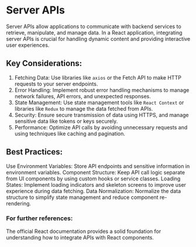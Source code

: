 # Server APIs

Server APIs allow applications to communicate with backend services to retrieve, manipulate, and manage data. In a React application, integrating server APIs is crucial for handling dynamic content and providing interactive user experiences.

## Key Considerations:

1. Fetching Data: Use libraries like `axios` or the Fetch API to make HTTP requests to your server endpoints.
2. Error Handling: Implement robust error handling mechanisms to manage network failures, API errors, and unexpected responses.
3. State Management: Use state management tools like `React Context` or libraries like `Redux` to manage the data fetched from APIs.
4. Security: Ensure secure transmission of data using HTTPS, and manage sensitive data like tokens or keys securely.
5. Performance: Optimize API calls by avoiding unnecessary requests and using techniques like caching and pagination.

## Best Practices:

Use Environment Variables: Store API endpoints and sensitive information in environment variables.
Component Structure: Keep API call logic separate from UI components by using custom hooks or service classes.
Loading States: Implement loading indicators and skeleton screens to improve user experience during data fetching.
Data Normalization: Normalize the data structure to simplify state management and reduce component re-rendering.

### For further references: 
The official React documentation provides a solid foundation for understanding how to integrate APIs with React components.
